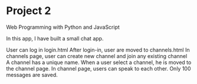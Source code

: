 # Project 2

Web Programming with Python and JavaScript

In this app, I have built a small chat app.

User can log in login.html
After login-in, user are moved to channels.html
In channels page, user can create new channel and join any existing channel
A channel has a unique name.
When a user select a channel, he is moved to the channel page.
In channel page, users can speak to each other. Only 100 messages are saved.
